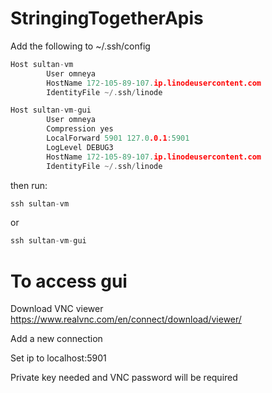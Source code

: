 # StringingTogetherApis

Add the following to ~/.ssh/config

```cpp
Host sultan-vm
        User omneya
        HostName 172-105-89-107.ip.linodeusercontent.com
        IdentityFile ~/.ssh/linode

Host sultan-vm-gui
        User omneya
        Compression yes
        LocalForward 5901 127.0.0.1:5901
        LogLevel DEBUG3
        HostName 172-105-89-107.ip.linodeusercontent.com
        IdentityFile ~/.ssh/linode
```



then run:

```cpp
ssh sultan-vm 
```

or 

```cpp
ssh sultan-vm-gui
```
# To access gui

Download VNC viewer https://www.realvnc.com/en/connect/download/viewer/

Add a new connection

Set ip to localhost:5901

Private key needed and VNC password will be required
